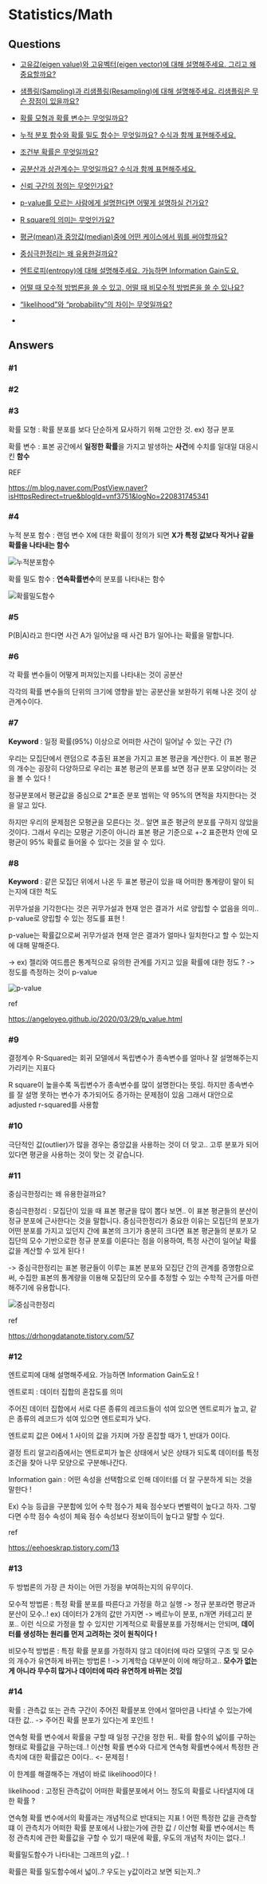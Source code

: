 # Statistics/Math  

## Questions  

* [고유값(eigen value)와 고유벡터(eigen vector)에 대해 설명해주세요. 그리고 왜 중요할까요?](#1)  

* [샘플링(Sampling)과 리샘플링(Resampling)에 대해 설명해주세요. 리샘플링은 무슨 장점이 있을까요?](#2)  

* [확률 모형과 확률 변수는 무엇일까요?](#3)  

* [누적 분포 함수와 확률 밀도 함수는 무엇일까요? 수식과 함께 표현해주세요.](#4)  

* [조건부 확률은 무엇일까요?](#5)

* [공분산과 상관계수는 무엇일까요? 수식과 함께 표현해주세요.](#6)

* [신뢰 구간의 정의는 무엇인가요?](#7)

* [p-value를 모르는 사람에게 설명한다면 어떻게 설명하실 건가요?](#8)

* [R square의 의미는 무엇인가요?](#9)

* [평균(mean)과 중앙값(median)중에 어떤 케이스에서 뭐를 써야할까요?](#10)

* [중심극한정리는 왜 유용한걸까요?](#11)

* [엔트로피(entropy)에 대해 설명해주세요. 가능하면 Information Gain도요.](#12)

* [어떨 때 모수적 방법론을 쓸 수 있고, 어떨 때 비모수적 방법론을 쓸 수 있나요?](#13)

* [“likelihood”와 “probability”의 차이는 무엇일까요?](#14)

* 

  

## Answers  

### #1

### #2

### #3

확률 모형 : 확률 분포를 보다 단순하게 묘사하기 위해 고안한 것. ex) 정규 분포

확률 변수 : 표본 공간에서 **일정한 확률**을 가지고 발생하는 **사건**에 수치를 일대일 대응시킨 **함수**



REF

https://m.blog.naver.com/PostView.naver?isHttpsRedirect=true&blogId=vnf3751&logNo=220831745341



### #4

누적 분포 함수 : 랜덤 변수 X에 대한 확률이 정의가 되면 **X가 특정 값보다 작거나 같을 확률을 나타내는 함수**

![누적분포함수](/Users/choeseogmin/Desktop/면접스터디/seokmin/img/누적분포함수.png)

확률 밀도 함수 : **연속확률변수**의 분포를 나타내는 함수

![확률밀도함수](/Users/choeseogmin/Desktop/면접스터디/seokmin/img/확률밀도함수.png)



### #5

P(B|A)라고 한다면 사건 A가 일어났을 때 사건 B가 일어나는 확률을 말합니다. 



### #6

각 확률 변수들이 어떻게 퍼져있는지를 나타내는 것이 공분산

각각의 확률 변수들의 단위의 크기에 영향을 받는 공분산을 보완하기 위해 나온 것이 상관계수이다.



### #7

**Keyword** : 일정 확률(95%) 이상으로 어떠한 사건이 일어날 수 있는 구간 (?)

우리는 모집단에서 랜덤으로 추출된 표본을 가지고 표본 평균을 계산한다. 이 표본 평균의 개수는 굉장히 다양하므로 우리는 표본 평균의 분포를 보면 정규 분포 모양이라는 것을 볼 수 있다 !

정규분포에서 평균값을 중심으로 2*표준 분포 범위는 약 95%의 면적을 차지한다는 것을 알고 있다.

하지만 우리의 문제점은 모평균을 모른다는 것.. 알면 표준 평균의 분포를 구하지 않았을 것이다. 그래서 우리는 모평균 기준이 아니라 표본 평균 기준으로 +-2 표준편차 안에 모평균이 95% 확률로 들어올 수 있다는 것을 알 수 있다.



### #8

**Keyword** : 같은 모집단 위에서 나온 두 표본 평균이 있을 때 어떠한 통계량이 말이 되는지에 대한 척도

귀무가설을 기각한다는 것은 귀무가설과 현재 얻은 결과가 서로 양립할 수 없음을 의미.. p-value로 양립할 수 있는 정도를 표현 !

p-value는 확률값으로써 귀무가설과 현재 얻은 결과가 얼마나 일치한다고 할 수 있는지에 대해 말해준다.

-> ex) 젤리와 여드름은 통계적으로 유의한 관계를 가지고 있을 확률에 대한 정도 ? -> 정도를 측정하는 것이 p-value

![p-value](./img/p-value.png)



ref

https://angeloyeo.github.io/2020/03/29/p_value.html



### #9

결정계수 R-Squared는 회귀 모델에서 독립변수가 종속변수를 얼마나 잘 설명해주는지 가리키는 지표다

R square이 높을수록 독립변수가 종속변수를 많이 설명한다는 뜻임. 하지만 종속변수를 잘 설명 못하는 변수가 추가되어도 증가하는 문제점이 있음 그래서 대안으로 adjusted r-squared를 사용함



### #10

극단적인 값(outlier)가 많을 경우는 중앙값을 사용하는 것이 더 맞고.. 고루 분포가 되어있다면 평균을 사용하는 것이 맞는 것 같습니다.



### #11

중심극한정리는 왜 유용한걸까요?

중심극한정리 : 모집단이 있을 때 표본 평균을 많이 뽑다 보면.. 이 표본 평균들의 분산이 정규 분포에 근사한다는 것을 말합니다. 중심극한정리가 중요한 이유는 모집단의 분포가 어떤 분포를 가지고 있던지 간에 표본의 크기가 충분히 크다면 표본 평균들의 분포가 모집단의 모수 기반으로한 정규 분포를 이룬다는 점을 이용하여, 특정 사건이 일어날 확률값을 계산할 수 있게 된다 !

-> 중심극한정리는 표본 평균들이 이루는 표본 분포와 모집단 간의 관계를 증명함으로써, 수집한 표본의 통계량을 이용해 모집단의 모수를 추정할 수 있는 수학적 근거를 마련해주기에 유용합니다.

![중심극한정리](./img/중심극한정리.png)



ref 

https://drhongdatanote.tistory.com/57



### #12

엔트로피에 대해 설명해주세요. 가능하면 Information Gain도요 !

엔트로피 : 데이터 집합의 혼잡도를 의미

주어진 데이터 집합에서 서로 다른 종류의 레코드들이 섞여 있으면 엔트로피가 높고, 같은 종류의 레코드가 섞여 있으면 엔트로피가 낮다.

엔트로피 값은 0에서 1 사이의 값을 가지며 가장 혼잡할 때가 1, 반대가 0이다.

결정 트리 알고리즘에서는 엔트로피가 높은 상태에서 낮은 상태가 되도록 데이터를 특정 조건을 찾아 나무 모양으로 구분해나간다.



Information gain : 어떤 속성을 선택함으로 인해 데이터를 더 잘 구분하게 되는 것을 말한다 !

Ex) 수능 등급을 구분함에 있어 수학 점수가 체육 점수보다 변별력이 높다고 하자. 그렇다면 수학 점수 속성이 체육 점수 속성보다 정보이득이 높다고 말할 수 있다.



ref 

https://eehoeskrap.tistory.com/13



### #13

두 방법론의 가장 큰 차이는 어떤 가정을 부여하는지의 유무이다.

모수적 방법론 : 특정 확률 분포를 따른다고 가정을 하고  실행 -> 정규 분포라면 평균과 분산이 모수..! ex) 데이터가 2개의 값만 가지면 -> 베르누이 분포, n개면 카테고리 분포.. 이런 식으로 가정을 할 수 있지만 기계적으로 확률분포를 가정해서는 안되며, **데이터를 생성하는 원리를 먼저 고려하는 것이 원칙이다 !**

비모수적 방법론 : 특정 확률 분포를 가정하지 않고 데이터에 따라 모델의 구조 및 모수의 개수가 유연하게 바뀌는 방법론 ! -> 기계학습 대부분이 이에 해당하고.. **모수가 없는게 아니라 무수히 많거나 데이터에 따라 유연하게 바뀌는 것임**



### #14

확률 : 관측값 또는 관측 구간이 주어진 확률분포 안에서 얼마만큼 나타낼 수 있는가에 대한 값.. -> 주어진 확률 분포가 있다는게 포인트 !

연속형 확률 변수에서 확률을 구할 때 일정 구간을 정한 뒤.. 확률 함수의 넓이를 구하는 형태로 확률값을 구하는데..! 이산형 확률 변수와 다르게 연속형 확률변수에서 특정한 관측치에 대한 확률값은 0이다.. <- 문제점 !

이 한계를 해결해주는 개념이 바로 likelihood이다 !



likelihood : 고정된 관측값이 어떠한 확률분포에서 어느 정도의 확률로 나타낼지에 대한 확률 ?

연속형 확률 변수에서의 확률과는 개념적으로 반대되는 지표 ! 어떤 특정한 값을 관측할 떄 이 관측치가 어떠한 확률 분포에서 나왔는가에 관한 값 / 이산형 확률 변수에서는 특정 관측치에 관한 확률값을 구할 수 있기 때문에 확률, 우도의 개념적 차이는 없다..!



확률밀도함수가 나타내는 그래프의 y값.. !

확률은 확률 밀도함수에서 넓이..? 우도는 y값이라고 보면 되는지..?





